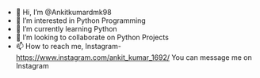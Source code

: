 - 👋 Hi, I’m @Ankitkumardmk98
- 👀 I’m interested in Python Programming
- 🌱 I’m currently learning Python
- 💞️ I’m looking to collaborate on Python  Projects
- 📫 How to reach me,
    Instagram- https://www.instagram.com/ankit_kumar_1692/
    You can message me on Instagram

<!---
Ankitkumardmk98/Ankitkumardmk98 is a ✨ special ✨ repository because its `README.md` (this file) appears on your GitHub profile.
You can click the Preview link to take a look at your changes.
--->
